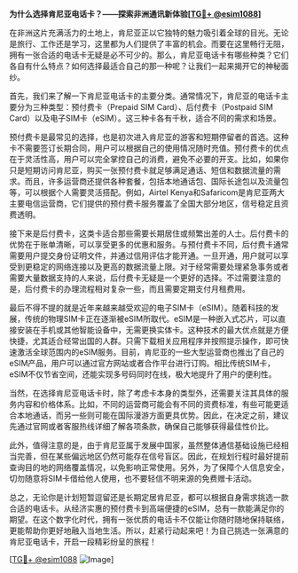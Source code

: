 **为什么选择肯尼亚电话卡？——探索非洲通讯新体验[[TG💪+ @esim1088](https://t.me/s/esim1088)]**

在非洲这片充满活力的土地上，肯尼亚正以它独特的魅力吸引着全球的目光。无论是旅行、工作还是学习，这里都为人们提供了丰富的机会。而要在这里畅行无阻，拥有一张合适的电话卡无疑是必不可少的。那么，肯尼亚电话卡有哪些种类？它们各自有什么特点？如何选择最适合自己的那一种呢？让我们一起来揭开它的神秘面纱。

首先，我们来了解一下肯尼亚电话卡的主要分类。通常情况下，肯尼亚的电话卡主要分为三种类型：预付费卡（Prepaid SIM Card）、后付费卡（Postpaid SIM Card）以及电子SIM卡（eSIM）。这三种卡各有千秋，适合不同的需求和场景。

预付费卡是最常见的选择，也是初次进入肯尼亚的游客和短期停留者的首选。这种卡不需要签订长期合同，用户可以根据自己的使用情况随时充值。预付费卡的优点在于灵活性高，用户可以完全掌控自己的消费，避免不必要的开支。比如，如果你只是短期访问肯尼亚，购买一张预付费卡就足够满足通话、短信和数据流量的需求。而且，许多运营商还提供各种套餐，包括本地通话包、国际长途包以及流量包等，可以根据个人需要灵活搭配。例如，Airtel Kenya和Safaricom是肯尼亚两大主要电信运营商，它们提供的预付费卡服务覆盖了全国大部分地区，信号稳定且资费透明。

接下来是后付费卡，这类卡适合那些需要长期居住或频繁出差的人士。后付费卡的优势在于账单清晰，可以享受更多的优惠和服务。与预付费卡不同，后付费卡通常需要用户提交身份证明文件，并通过信用评估才能开通。一旦开通，用户就可以享受到更稳定的网络连接以及更高的数据流量上限。对于经常需要处理紧急事务或者需要大量数据支持的人来说，后付费卡无疑是一个更好的选择。不过需要注意的是，后付费卡的办理流程相对复杂一些，而且需要定期支付月租费用。

最后不得不提的就是近年来越来越受欢迎的电子SIM卡（eSIM）。随着科技的发展，传统的物理SIM卡正在逐渐被eSIM所取代。eSIM是一种嵌入式芯片，可以直接安装在手机或其他智能设备中，无需更换实体卡。这种技术的最大优点就是方便快捷，尤其适合经常出国的人群。只需下载相关应用程序并按照提示操作，即可快速激活全球范围内的eSIM服务。目前，肯尼亚的一些大型运营商也推出了自己的eSIM产品，用户可以通过官方网站或者合作平台进行订购。相比传统SIM卡，eSIM不仅节省空间，还能实现多号码同时在线，极大地提升了用户的便利性。

当然，在选择肯尼亚电话卡时，除了考虑卡本身的类型外，还需要关注其具体的服务内容和价格体系。比如，不同的运营商可能会有不同的资费标准，有些可能更适合本地通话，而另一些则可能在国际漫游方面更具优势。因此，在决定之前，建议先通过官网或者客服热线详细了解各项条款，确保自己能够获得最佳性价比。

此外，值得注意的是，由于肯尼亚属于发展中国家，虽然整体通信基础设施已经相当完善，但在某些偏远地区仍然可能存在信号盲区。因此，在规划行程时最好提前查询目的地的网络覆盖情况，以免影响正常使用。另外，为了保障个人信息安全，切勿随意将SIM卡借给他人使用，也不要轻信不明来源的免费赠卡活动。

总之，无论你是计划短暂逗留还是长期定居肯尼亚，都可以根据自身需求挑选一款合适的电话卡。从经济实惠的预付费卡到高端便捷的eSIM，总有一款能满足你的期望。在这个数字化时代，拥有一张优质的电话卡不仅能让你随时随地保持联络，更能帮助你更好地融入当地生活。所以，赶紧行动起来吧！为自己挑选一张满意的肯尼亚电话卡，开启一段精彩纷呈的旅程！

[[TG💪+ @esim1088](https://t.me/s/esim1088) ![Image](https://i.postimg.cc/4NQfJmqS/Snipaste-2025-05-13-00-14-12.png)]